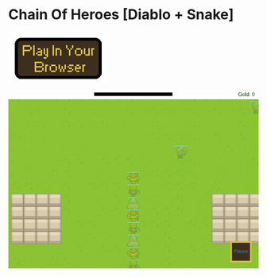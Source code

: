 # Chain Of Heroes [Diablo + Snake]

[![Play In Your Browser](play_in_your_browser.png)](http://chainofheroes.com)

![Game Play](gameplay.gif)

